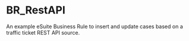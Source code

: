 # BR_RestAPI
An example eSuite Business Rule to insert and update cases based on a traffic ticket REST API source.
